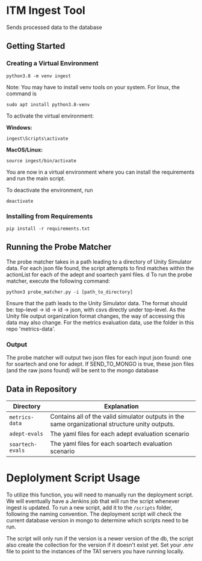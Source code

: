 # ITM Ingest Tool
Sends processed data to the database

## Getting Started

### Creating a Virtual Environment
```
python3.8 -m venv ingest
```
Note: You may have to install venv tools on your system. For linux, the command is
```
sudo apt install python3.8-venv
```

To activate the virtual environment:

**Windows:**
```
ingest\Scripts\activate
```

**MacOS/Linux:**
```
source ingest/bin/activate
```

You are now in a virtual environment where you can install the requirements and run the main script.

To deactivate the environment, run
```
deactivate
```

### Installing from Requirements
```
pip install -r requirements.txt
```

## Running the Probe Matcher
The probe matcher takes in a path leading to a directory of Unity Simulator data. For each json file found, the script attempts to find matches within the actionList for each of the adept and soartech yaml files. 
d
To run the probe matcher, execute the following command:
```
python3 probe_matcher.py -i [path_to_directory]
```
Ensure that the path leads to the Unity Simulator data. The format should be: top-level -> id -> id -> json, with csvs directly under top-level. As the Unity file output organization format changes, the way of accessing this data may also change. For the metrics evaluation data, use the folder in this repo 'metrics-data'.

### Output
The probe matcher will output two json files for each input json found: one for soartech and one for adept. If SEND_TO_MONGO is true, these json files (and the raw jsons found) will be sent to the mongo database

## Data in Repository
| Directory | Explanation |
| - | - |
| `metrics-data` | Contains all of the valid simulator outputs in the same organizational structure unity outputs. |
| `adept-evals` | The yaml files for each adept evaluation scenario |
| `soartech-evals` | The yaml files for each soartech evaluation scenario |

# Deplolyment Script Usage

To utilize this function, you will need to manually run the deployment script.
We will eventually have a Jenkins job that will run the script whenever ingest is updated.
To run a new script, add it to the `/scripts` folder, following the naming convention. The deployment script will check the current database version in mongo to determine which scripts need to be run.

The script will only run if the version is a newer version of the db, the script also create the collection for the version if it doesn't exist yet. Set your .env file to point to the instances of the TA1 servers you have running locally. 
